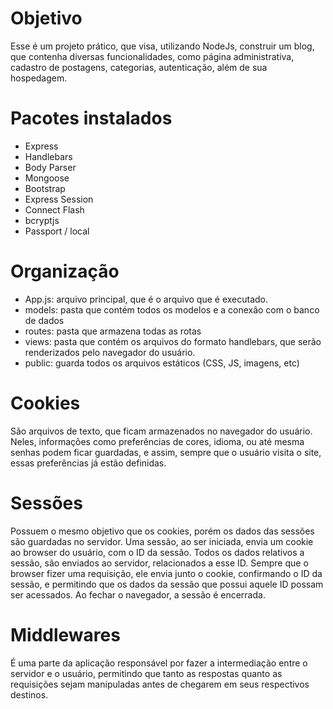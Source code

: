 # Objetivo
Esse é um projeto prático, que visa, utilizando NodeJs, construir um blog, que contenha diversas funcionalidades, como página administrativa, cadastro de postagens, categorias, autenticação, além de sua hospedagem. 

# Pacotes instalados
- Express
- Handlebars
- Body Parser
- Mongoose
- Bootstrap
- Express Session
- Connect Flash
- bcryptjs
- Passport / local

# Organização
- App.js: arquivo principal, que é o arquivo que é executado.
- models: pasta que contém todos os modelos e a conexão com o banco de dados
- routes: pasta que armazena todas as rotas
- views: pasta que contém os arquivos do formato handlebars, que serão renderizados pelo navegador do usuário. 
- public: guarda todos os arquivos estáticos (CSS, JS, imagens, etc)

# Cookies
São arquivos de texto, que ficam armazenados no navegador do usuário. Neles, informações como preferências de cores, idioma, ou até mesma senhas podem ficar guardadas, e assim, sempre que o usuário visita o site, essas preferências já estão definidas. 

# Sessões
Possuem o mesmo objetivo que os cookies, porém os dados das sessões são guardadas no servidor. 
Uma sessão, ao ser iniciada, envia um cookie ao browser do usuário, com o ID da sessão. Todos os dados relativos a sessão, são enviados ao servidor, relacionados a esse ID. Sempre que o browser fizer uma requisição, ele envia junto o cookie, confirmando o ID da sessão, e permitindo que os dados da sessão que possui aquele ID possam ser acessados. 
Ao fechar o navegador, a sessão é encerrada. 

# Middlewares
É uma parte da aplicação responsável por fazer a intermediação entre o servidor e o usuário, permitindo que tanto as respostas quanto as requisições sejam manipuladas antes de chegarem em seus respectivos destinos. 